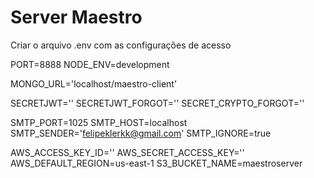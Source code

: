 # Server Maestro #

Criar o arquivo .env com as configurações de acesso

PORT=8888
NODE_ENV=development

MONGO_URL='localhost/maestro-client'

SECRETJWT=''
SECRETJWT_FORGOT=''
SECRET_CRYPTO_FORGOT=''

SMTP_PORT=1025
SMTP_HOST=localhost
SMTP_SENDER='felipeklerkk@gmail.com'
SMTP_IGNORE=true

AWS_ACCESS_KEY_ID=''
AWS_SECRET_ACCESS_KEY=''
AWS_DEFAULT_REGION=us-east-1
S3_BUCKET_NAME=maestroserver
